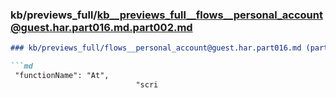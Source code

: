 ### kb/previews_full/kb__previews_full__flows__personal_account@guest.har.part016.md.part002.md

```md
### kb/previews_full/flows__personal_account@guest.har.part016.md (part 002)

```md
 "functionName": "At",
                            "scri
```

```

```
